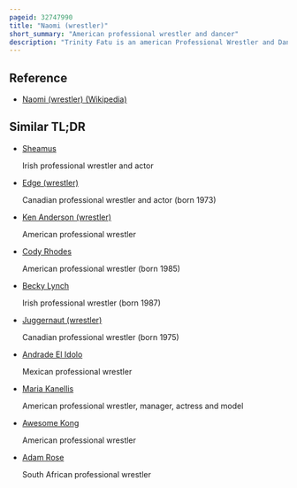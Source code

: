 ```yaml
---
pageid: 32747990
title: "Naomi (wrestler)"
short_summary: "American professional wrestler and dancer"
description: "Trinity Fatu is an american Professional Wrestler and Dancer. She is currently signed to wwe where she performs under the Ring Name naomi on the smackdown Brand."
---
```


## Reference

- [Naomi (wrestler) (Wikipedia)](https://en.wikipedia.org/?curid=32747990)

## Similar TL;DR

- [Sheamus](/tldr/en/sheamus)

  Irish professional wrestler and actor

- [Edge (wrestler)](/tldr/en/edge-wrestler)

  Canadian professional wrestler and actor (born 1973)

- [Ken Anderson (wrestler)](/tldr/en/ken-anderson-wrestler)

  American professional wrestler

- [Cody Rhodes](/tldr/en/cody-rhodes)

  American professional wrestler (born 1985)

- [Becky Lynch](/tldr/en/becky-lynch)

  Irish professional wrestler (born 1987)

- [Juggernaut (wrestler)](/tldr/en/juggernaut-wrestler)

  Canadian professional wrestler (born 1975)

- [Andrade El Idolo](/tldr/en/andrade-el-idolo)

  Mexican professional wrestler

- [Maria Kanellis](/tldr/en/maria-kanellis)

  American professional wrestler, manager, actress and model

- [Awesome Kong](/tldr/en/awesome-kong)

  American professional wrestler

- [Adam Rose](/tldr/en/adam-rose)

  South African professional wrestler
